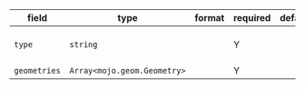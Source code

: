 | field | type | format | required | default | description |
|---|---|---|---|---|---|
| `type` | `string` |  | Y |  | the value must be const to "GeometryCollection" |
| `geometries` | `Array<mojo.geom.Geometry>` |  | Y |  |
